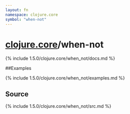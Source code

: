 ```yaml
---
layout: fn
namespace: clojure.core
symbol: "when-not"
---
```


# [clojure.core](../)/when-not

{% include 1.5.0/clojure.core/when_not/docs.md %}

##Examples

{% include 1.5.0/clojure.core/when_not/examples.md %}
## Source
{% include 1.5.0/clojure.core/when_not/src.md %}

